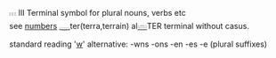 𓏥 III Terminal symbol for plural nouns, verbs etc  
see [numbers](Numbers) [𓇾](𓇾)ter(terra,terrain) al[𓏛](𓏛)TER terminal without casus.  

standard reading '[w](w)' alternative: -wns -ons -en -es -e (plural suffixes)  